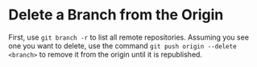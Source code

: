 Delete a Branch from the Origin
===============================

First, use `git branch -r` to list all remote repositories. Assuming you see one you want to delete, use the command `git push origin --delete <branch>` to remove it from the origin until it is republished.
